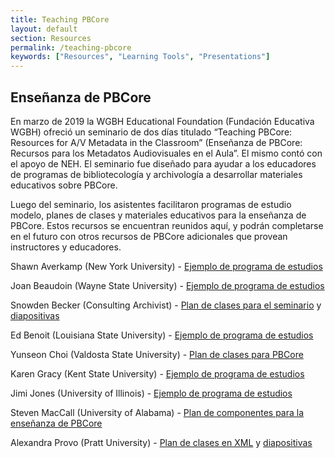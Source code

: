 ```yaml
---
title: Teaching PBCore
layout: default
section: Resources
permalink: /teaching-pbcore
keywords: ["Resources", "Learning Tools", "Presentations"]
---
```


<h2 class="red title bold">Enseñanza de PBCore</h2>

En marzo de 2019 la WGBH Educational Foundation (Fundación Educativa WGBH) ofreció un seminario de dos días titulado “Teaching PBCore: Resources for A/V Metadata in the Classroom” (Enseñanza de PBCore: Recursos para los Metadatos Audiovisuales en el Aula”. El mismo contó con el apoyo de NEH. El seminario fue diseñado para ayudar a los educadores de programas de bibliotecología y archivología a desarrollar materiales educativos sobre PBCore.

Luego del seminario, los asistentes facilitaron programas de estudio modelo, planes de clases y materiales educativos para la enseñanza de PBCore. Estos recursos se encuentran reunidos aquí, y podrán completarse en el futuro con otros recursos de PBCore adicionales que provean instructores y educadores.

Shawn Averkamp (New York University) - <a href="/assets/downloads/EducatorWorkshop_ShawnAverkamp.pdf">Ejemplo de programa de estudios</a>

Joan Beaudoin (Wayne State University) - <a href="/assets/downloads/EducatorWorkshop_JoanBeaudoin.docx">Ejemplo de programa de estudios</a>

Snowden Becker (Consulting Archivist) - <a href="/assets/downloads/EducatorWorkshop_SnowdenBecker_LAAC.docx">Plan de clases para el seminario</a> y <a href="/assets/downloads/EducatorWorkshop_SnowdenBecker_SampleSlides.pptx">diapositivas</a>

Ed Benoit (Louisiana State University) - <a href="/assets/downloads/EducatorWorkshop_EdBenoit.docx">Ejemplo de programa de estudios</a>

Yunseon Choi (Valdosta State University) - <a href="/assets/downloads/EducatorWorkshop_YunseonChoi.pdf">Plan de clases para PBCore</a>

Karen Gracy (Kent State University) - <a href="/assets/downloads/EducatorWorkshop_KarenGracy.doc">Ejemplo de programa de estudios</a>

Jimi Jones (University of Illinois) - <a href="/assets/downloads/EducatorWorkshop_JimiJones.pdf">Ejemplo de programa de estudios</a>

Steven MacCall (University of Alabama) - <a href="/assets/downloads/EducatorWorkshop_StevenMacCall.docx">Plan de componentes para la enseñanza de PBCore</a>

Alexandra Provo (Pratt University) - <a href="/assets/downloads/EducatorWorkshop_AlexandraProvo.docx">Plan de clases en XML</a> y <a href="/assets/downloads/EducatorWorkshop_AlexandraProvo_SampleSlides.pptx">diapositivas</a>
